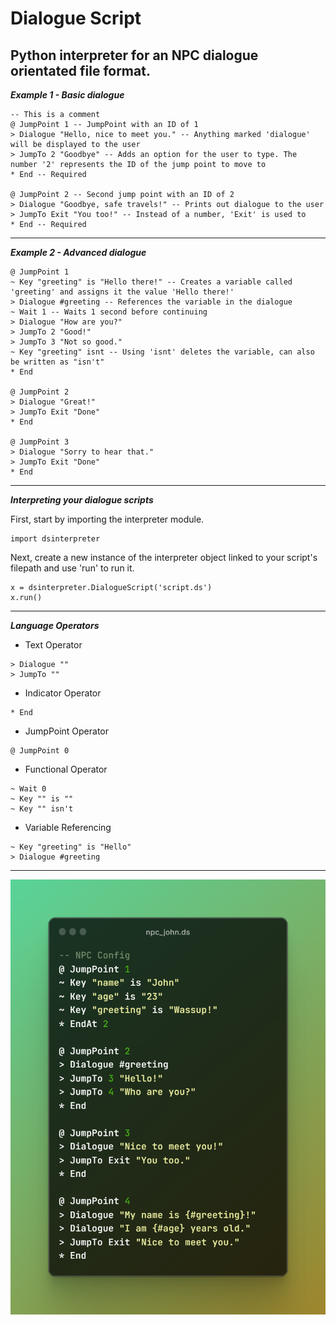 # Dialogue Script
Python interpreter for an NPC dialogue orientated file format.
------
___Example 1 - Basic dialogue___
```
-- This is a comment
@ JumpPoint 1 -- JumpPoint with an ID of 1
> Dialogue "Hello, nice to meet you." -- Anything marked 'dialogue' will be displayed to the user
> JumpTo 2 "Goodbye" -- Adds an option for the user to type. The number '2' represents the ID of the jump point to move to 
* End -- Required

@ JumpPoint 2 -- Second jump point with an ID of 2
> Dialogue "Goodbye, safe travels!" -- Prints out dialogue to the user
> JumpTo Exit "You too!" -- Instead of a number, 'Exit' is used to 
* End -- Required
```
------
___Example 2 - Advanced dialogue___
```
@ JumpPoint 1
~ Key "greeting" is "Hello there!" -- Creates a variable called 'greeting' and assigns it the value 'Hello there!'
> Dialogue #greeting -- References the variable in the dialogue
~ Wait 1 -- Waits 1 second before continuing
> Dialogue "How are you?"
> JumpTo 2 "Good!"
> JumpTo 3 "Not so good."
~ Key "greeting" isnt -- Using 'isnt' deletes the variable, can also be written as "isn't"
* End

@ JumpPoint 2
> Dialogue "Great!"
> JumpTo Exit "Done"
* End

@ JumpPoint 3
> Dialogue "Sorry to hear that."
> JumpTo Exit "Done"
* End
```
------
___Interpreting your dialogue scripts___

First, start by importing the interpreter module.
```
import dsinterpreter
```
Next, create a new instance of the interpreter object linked to your script's filepath and use 'run' to run it.
```
x = dsinterpreter.DialogueScript('script.ds')
x.run()
```
------
___Language Operators___

- Text Operator
```
> Dialogue ""
> JumpTo ""
```
- Indicator Operator
```
* End
```
- JumpPoint Operator
```
@ JumpPoint 0
```
- Functional Operator
```
~ Wait 0
~ Key "" is ""
~ Key "" isn't
```
- Variable Referencing
```
~ Key "greeting" is "Hello"
> Dialogue #greeting
```
------
![Example Image](https://github.com/trentl123/dialogue-script/blob/main/dialogue_script.png?raw=true)
